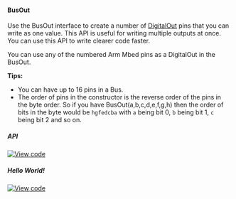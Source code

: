 #### BusOut

Use the BusOut interface to create a number of [DigitalOut](/docs/v5.4/reference/api-references.html#digitalout) pins that you can write as one value. This API is useful for writing multiple outputs at once. You can use this API to write clearer code faster. 

You can use any of the numbered Arm Mbed pins as a DigitalOut in the BusOut.

**Tips:**
* You can have up to 16 pins in a Bus. 
* The order of pins in the constructor is the reverse order of the pins in the byte order. So if you have BusOut(a,b,c,d,e,f,g,h) then the order of bits in the byte would be `hgfedcba` with `a` being bit 0, `b` being bit 1, `c` being bit 2 and so on.

##### API

[![View code](https://www.mbed.com/embed/?type=library)](https://docs.mbed.com/docs/mbed-os-api/en/mbed-os-5.5/api/classmbed_1_1BusOut.html)

##### Hello World!

[![View code](https://www.mbed.com/embed/?url=https://developer.mbed.org/teams/mbed_example/code/BusOut_HelloWorld/)](https://developer.mbed.org/teams/mbed_example/code/BusOut_HelloWorld/file/6337070122f8/main.cpp)
